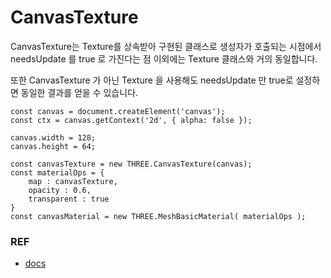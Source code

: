 # CanvasTexture

CanvasTexture는 Texture를 상속받아 구현된 클래스로 생성자가 호출되는 시점에서 needsUpdate 를 true 로 가진다는 점 이외에는 Texture 클래스와 거의 동일합니다.   

또한 CanvasTexture 가 아닌 Texture 을 사용해도 needsUpdate 만 true로 설정하면 동일한 결과를 얻을 수 있습니다.

```
const canvas = document.createElement('canvas');
const ctx = canvas.getContext('2d', { alpha: false });

canvas.width = 128;
canvas.height = 64;

const canvasTexture = new THREE.CanvasTexture(canvas);
const materialOps = {
    map : canvasTexture,
    opacity : 0.6,
    transparent : true
}
const canvasMaterial = new THREE.MeshBasicMaterial( materialOps );
```

### REF
* [docs](https://threejs.org/docs/#api/en/textures/CanvasTexture)